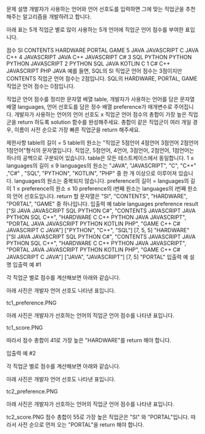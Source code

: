 문제 설명
개발자가 사용하는 언어와 언어 선호도를 입력하면 그에 맞는 직업군을 추천해주는 알고리즘을 개발하려고 합니다.

아래 표는 5개 직업군 별로 많이 사용하는 5개 언어에 직업군 언어 점수를 부여한 표입니다.

점수	SI	CONTENTS	HARDWARE	PORTAL	GAME
5	JAVA	JAVASCRIPT	C	JAVA	C++
4	JAVASCRIPT	JAVA	C++	JAVASCRIPT	C#
3	SQL	PYTHON	PYTHON	PYTHON	JAVASCRIPT
2	PYTHON	SQL	JAVA	KOTLIN	C
1	C#	C++	JAVASCRIPT	PHP	JAVA
예를 들면, SQL의 SI 직업군 언어 점수는 3점이지만 CONTENTS 직업군 언어 점수는 2점입니다. SQL의 HARDWARE, PORTAL, GAME 직업군 언어 점수는 0점입니다.

직업군 언어 점수를 정리한 문자열 배열 table, 개발자가 사용하는 언어를 담은 문자열 배열 languages, 언어 선호도를 담은 정수 배열 preference가 매개변수로 주어집니다. 개발자가 사용하는 언어의 언어 선호도 x 직업군 언어 점수의 총합이 가장 높은 직업군을 return 하도록 solution 함수를 완성해주세요. 총합이 같은 직업군이 여러 개일 경우, 이름이 사전 순으로 가장 빠른 직업군을 return 해주세요.

제한사항
table의 길이 = 5
table의 원소는 "직업군 5점언어 4점언어 3점언어 2점언어 1점언어"형식의 문자열입니다. 직업군, 5점언어, 4언어, 3점언어, 2점언어, 1점언어는 하나의 공백으로 구분되어 있습니다.
table은 모든 테스트케이스에서 동일합니다.
1 ≤ languages의 길이 ≤ 9
languages의 원소는 "JAVA", "JAVASCRIPT", "C", "C++" ,"C#" , "SQL", "PYTHON", "KOTLIN", "PHP" 중 한 개 이상으로 이루어져 있습니다.
languages의 원소는 중복되지 않습니다.
preference의 길이 = languages의 길이
1 ≤ preference의 원소 ≤ 10
preference의 i번째 원소는 languages의 i번째 원소의 언어 선호도입니다.
return 할 문자열은 "SI", "CONTENTS", "HARDWARE", "PORTAL", "GAME" 중 하나입니다.
입출력 예
table	languages	preference	result
["SI JAVA JAVASCRIPT SQL PYTHON C#", "CONTENTS JAVASCRIPT JAVA PYTHON SQL C++", "HARDWARE C C++ PYTHON JAVA JAVASCRIPT", "PORTAL JAVA JAVASCRIPT PYTHON KOTLIN PHP", "GAME C++ C# JAVASCRIPT C JAVA"]	["PYTHON", "C++", "SQL"]	[7, 5, 5]	"HARDWARE"
["SI JAVA JAVASCRIPT SQL PYTHON C#", "CONTENTS JAVASCRIPT JAVA PYTHON SQL C++", "HARDWARE C C++ PYTHON JAVA JAVASCRIPT", "PORTAL JAVA JAVASCRIPT PYTHON KOTLIN PHP", "GAME C++ C# JAVASCRIPT C JAVA"]	["JAVA", "JAVASCRIPT"]	[7, 5]	"PORTAL"
입출력 예 설명
입출력 예 #1

각 직업군 별로 점수를 계산해보면 아래와 같습니다.

아래 사진은 개발자 언어 선호도 나타낸 표입니다.

tc1_preference.PNG

아래 사진은 개발자가 선호하는 언어의 직업군 언어 점수를 나타낸 표입니다.

tc1_score.PNG

따라서 점수 총합이 41로 가장 높은 "HARDWARE"를 return 해야 합니다.

입출력 예 #2

각 직업군 별로 점수를 계산해보면 아래와 같습니다.

아래 사진은 개발자 언어 선호도 나타낸 표입니다.

tc2_preference.PNG

아래 사진은 개발자가 선호하는 언어의 직업군 언어 점수를 나타낸 표입니다.

tc2_score.PNG
점수 총합이 55로 가장 높은 직업군은 "SI" 와 "PORTAL"입니다.
따라서 사전 순으로 먼저 오는 "PORTAL"을 return 해야 합니다.